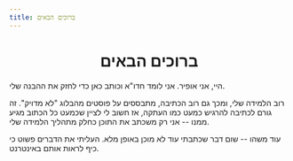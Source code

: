 ```yaml
---
title: ברוכים הבאים
---
```



<h1 style="text-align: center">ברוכים הבאים</h1>


היי, אני אופיר. אני לומד חדו"א וכותב כאן כדי לחזק
את ההבנה שלי. 


רוב הלמידה שלי, ומכך גם רוב הכתיבה, מתבססים על פוסטים מהבלוג "לא
מדויק". זה גורם לכתיבה להרגיש כמעט כמו העתקה, אז
חשוב לי לציין שכמעט כל הכתוב מגיע ממנו -- אני רק משכתב את התוכן כחלק
מתהליך הלמידה שלי.


עוד משהו -- שום דבר שכתבתי עוד לא מוכן באופן מלא. העליתי את הדברים
פשוט כי כיף לראות אותם באינטרנט.
